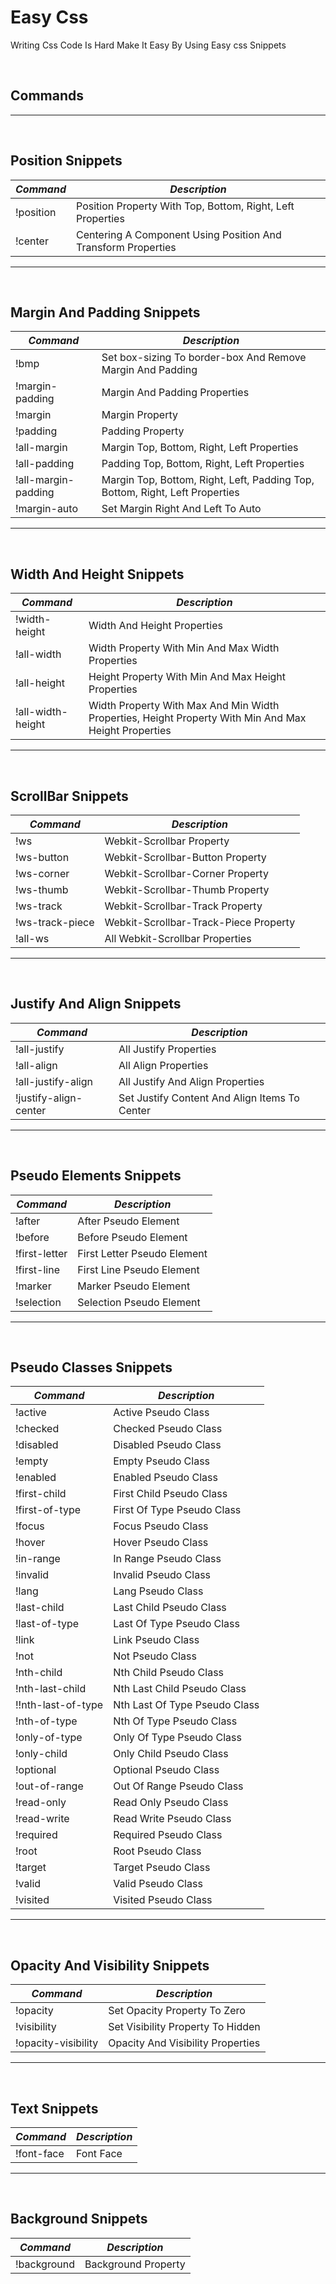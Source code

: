 # Easy Css

Writing Css Code Is Hard Make It Easy By Using Easy css Snippets

<br>

## Commands

---
<br>

## Position Snippets

| *Command*  | *Description*                                                                                   
| ---------  | -------------------------------------------------------------  |
| !position  | Position Property With Top, Bottom, Right, Left Properties     |
| !center    | Centering A Component Using Position And Transform Properties  |

---
<br>

## Margin And Padding Snippets

| *Command*            | *Description*                                                                                   
| -------------------  | ----------------------------------------------------------------------------  |
| !bmp                 | Set box-sizing To border-box And Remove Margin And Padding                    |
| !margin-padding      | Margin And Padding Properties                                                 |
| !margin              | Margin Property                                                               |
| !padding             | Padding Property                                                              |
| !all-margin          | Margin Top, Bottom, Right, Left Properties                                    |
| !all-padding         | Padding Top, Bottom, Right, Left Properties                                   |
| !all-margin-padding  | Margin Top, Bottom, Right, Left, Padding Top, Bottom, Right, Left Properties  |
| !margin-auto         | Set Margin Right And Left To Auto                                             |

---
<br>

## Width And Height Snippets

| *Command*          | *Description*                                                                                   
| -----------------  | ----------------------------------------------------------------------------------------------------  |
| !width-height      | Width And Height Properties                                                                           |
| !all-width         | Width Property With Min And Max Width Properties                                                      |
| !all-height        | Height Property With Min And Max Height Properties                                                    |
| !all-width-height  | Width Property With Max And Min Width Properties, Height Property With Min And Max Height Properties  |

---
<br>

## ScrollBar Snippets

| *Command*        | *Description*                                                                                   
| ---------------  | -------------------------------------  |
| !ws              | Webkit-Scrollbar Property              |
| !ws-button       | Webkit-Scrollbar-Button Property       |
| !ws-corner       | Webkit-Scrollbar-Corner Property       |
| !ws-thumb        | Webkit-Scrollbar-Thumb Property        |
| !ws-track        | Webkit-Scrollbar-Track Property        |
| !ws-track-piece  | Webkit-Scrollbar-Track-Piece Property  |
| !all-ws          | All Webkit-Scrollbar Properties        |

---
<br>

## Justify And Align Snippets

| *Command*              | *Description*                                                                                   
| ---------------------  | ---------------------------------------------  |
| !all-justify           | All Justify Properties                         |
| !all-align             | All Align Properties                           |
| !all-justify-align     | All Justify And Align Properties               |
| !justify-align-center  | Set Justify Content And Align Items To Center  |

---
<br>

## Pseudo Elements Snippets

| *Command*      | *Description*                                                                                   
| -------------  | ---------------------------  |
| !after         | After Pseudo Element         |
| !before        | Before Pseudo Element        |
| !first-letter  | First Letter Pseudo Element  |
| !first-line    | First Line Pseudo Element    |
| !marker        | Marker Pseudo Element        |
| !selection     | Selection Pseudo Element     |

---
<br>

## Pseudo Classes Snippets

| *Command*           | *Description*                                                                                   
| ------------------  | -----------------------------  |
| !active             | Active Pseudo Class            |
| !checked            | Checked Pseudo Class           |
| !disabled           | Disabled Pseudo Class          |
| !empty              | Empty Pseudo Class             |
| !enabled            | Enabled Pseudo Class           |
| !first-child        | First Child Pseudo Class       |
| !first-of-type      | First Of Type Pseudo Class     |
| !focus              | Focus Pseudo Class             |
| !hover              | Hover Pseudo Class             |
| !in-range           | In Range Pseudo Class          |
| !invalid            | Invalid Pseudo Class           |
| !lang               | Lang Pseudo Class              |
| !last-child         | Last Child Pseudo Class        |
| !last-of-type       | Last Of Type Pseudo Class      |
| !link               | Link Pseudo Class              |
| !not                | Not Pseudo Class               |
| !nth-child          | Nth Child Pseudo Class         |
| !nth-last-child     | Nth Last Child Pseudo Class    |
| !!nth-last-of-type  | Nth Last Of Type Pseudo Class  |
| !nth-of-type        | Nth Of Type Pseudo Class       |
| !only-of-type       | Only Of Type Pseudo Class      |
| !only-child         | Only Child Pseudo Class        |
| !optional           | Optional Pseudo Class          |
| !out-of-range       | Out Of Range Pseudo Class      |
| !read-only          | Read Only Pseudo Class         |
| !read-write         | Read Write Pseudo Class        |
| !required           | Required Pseudo Class          |
| !root               | Root Pseudo Class              |
| !target             | Target Pseudo Class            |
| !valid              | Valid Pseudo Class             |
| !visited            | Visited Pseudo Class           |

---
<br>

## Opacity And Visibility Snippets

| *Command*            | *Description*                                                                                   
| -------------------  | ---------------------------------  |
| !opacity             | Set Opacity Property To Zero       |
| !visibility          | Set Visibility Property To Hidden  |
| !opacity-visibility  | Opacity And Visibility Properties  |

---
<br>

## Text Snippets

| *Command*   | *Description*                                                                                   
| ----------  | ---------  |
| !font-face  | Font Face  |

---
<br>

## Background Snippets

| *Command*    | *Description*                                                                                   
| -----------  | -------------------  |
| !background  | Background Property  |